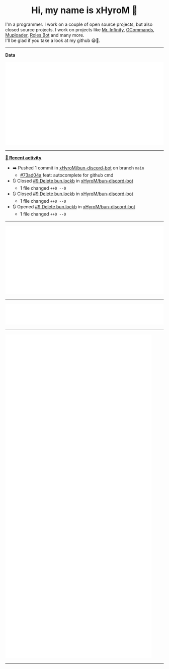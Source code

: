 <p align="center">
    <!-- <img src="https://avatars.githubusercontent.com/u/56601352" width="192" alt="hyro's pfp" /> -->
    <h1 align="center">Hi, my name is xHyroM 👋</h1>
</p>

I'm a programmer. I work on a couple of open source projects, but also closed source projects. I work on projects like [Mr. Infinity](https://discord.com/oauth2/authorize?client_id=720321585625694239&scope=bot%20applications.commands&permissions=8&redirect_uri=https://blobs.gq/imanager&prompt=consent&response_type=code), [GCommands](https://github.com/Garlic-Team/GCommands), [Muploader](https://github.com/xHyroM/Muploder), [Roles Bot](https://github.com/xHyroM/roles-bot) and many more.  
I'll be glad if you take a look at my github 😀👀.

___
**Data**

<img src="https://github.com/xHyroM/xHyroM/blob/master/.cache/base.svg">

___

**[📰 Recent activity](https://github.com/xHyroM)**
* ➡️ Pushed 1 commit in [xHyroM/bun-discord-bot](https://github.com/xHyroM/bun-discord-bot) on branch `main`
  * [#73ad04a](https://github.com/xHyroM/bun-discord-bot/commit/73ad04a) feat: autocomplete for github cmd
* 🔃 Closed [#9 Delete bun.lockb](https://github.com/xHyroM/bun-discord-bot/pull/9) in [xHyroM/bun-discord-bot](https://github.com/xHyroM/bun-discord-bot)
  * 1 file changed `++0 --0`
* 🔃 Closed [#9 Delete bun.lockb](https://github.com/xHyroM/bun-discord-bot/pull/9) in [xHyroM/bun-discord-bot](https://github.com/xHyroM/bun-discord-bot)
  * 1 file changed `++0 --0`
* 🔃 Opened [#9 Delete bun.lockb](https://github.com/xHyroM/bun-discord-bot/pull/9) in [xHyroM/bun-discord-bot](https://github.com/xHyroM/bun-discord-bot)
  * 1 file changed `++0 --0`


___

<img src="https://github.com/xHyroM/xHyroM/blob/master/.cache/isocalendar.svg">

___

<img src="https://github.com/xHyroM/xHyroM/blob/master/.cache/languages.svg">

___

<img src="https://github.com/xHyroM/xHyroM/blob/master/.cache/achievements.svg">

___
